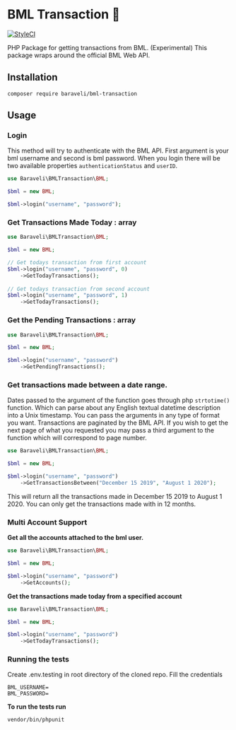 # BML Transaction :memo:

[![StyleCI](https://github.styleci.io/repos/285134455/shield?branch=master)](https://github.styleci.io/repos/285134455?branch=master)

PHP Package for getting transactions from BML. (Experimental)
This package wraps around the official BML Web API.

## Installation

```
composer require baraveli/bml-transaction
```

## Usage

### Login

This method will try to authenticate with the BML API. First argument is your bml username and second is bml password. When you login there will be two available properties `authenticationStatus` and `userID`.

```php
use Baraveli\BMLTransaction\BML;

$bml = new BML;

$bml->login("username", "password");

```

### Get Transactions Made Today : array

```php
use Baraveli\BMLTransaction\BML;

$bml = new BML;

// Get todays transaction from first account
$bml->login("username", "password", 0)
    ->GetTodayTransactions();
    
// Get todays transaction from second account
$bml->login("username", "password", 1)
    ->GetTodayTransactions();    

```

### Get the Pending Transactions : array

```php
use Baraveli\BMLTransaction\BML;

$bml = new BML;

$bml->login("username", "password")
    ->GetPendingTransactions();

```

### Get transactions made between a date range.

Dates passed to the argument of the function goes through php `strtotime()` function. Which can parse about any English textual datetime description into a Unix timestamp. You can pass the arguments in any type of format you want. Transactions are paginated by the BML API. If you wish to get the next page of what you requested you may pass a third argument to the function which will correspond to page number.

```php
use Baraveli\BMLTransaction\BML;

$bml = new BML;

$bml->login("username", "password")
    ->GetTransactionsBetween("December 15 2019", "August 1 2020");

```

This will return all the transactions made in December 15 2019 to August 1 2020. You can only get the transactions made with in 12 months.


### Multi Account Support

**Get all the accounts attached to the bml user.**

```php
use Baraveli\BMLTransaction\BML;

$bml = new BML;

$bml->login("username", "password")
    ->GetAccounts();
```

**Get the transactions made today from a specified account**

```php
use Baraveli\BMLTransaction\BML;

$bml = new BML;

$bml->login("username", "password")
    ->GetTodayTransactions();
```


### Running the tests

Create .env.testing in root directory of the cloned repo. Fill the credentials 
```
BML_USERNAME=
BML_PASSWORD=
```
**To run the tests run**
```
vendor/bin/phpunit
```
